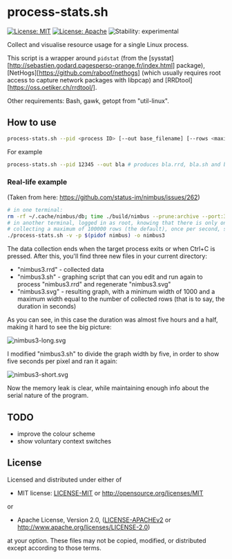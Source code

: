 # process-stats.sh

[![License: MIT](https://img.shields.io/badge/License-MIT-blue.svg)](https://opensource.org/licenses/MIT)
[![License: Apache](https://img.shields.io/badge/License-Apache%202.0-blue.svg)](https://opensource.org/licenses/Apache-2.0)
![Stability: experimental](https://img.shields.io/badge/stability-experimental-orange.svg)

Collect and visualise resource usage for a single Linux process.

This script is a wrapper around `pidstat` (from the [sysstat][http://sebastien.godard.pagesperso-orange.fr/index.html] package), [NetHogs][https://github.com/raboof/nethogs] (which usually requires root access to capture network packages with libpcap) and [RRDtool][https://oss.oetiker.ch/rrdtool/].

Other requirements: Bash, gawk, getopt from "util-linux".

## How to use

```bash
process-stats.sh --pid <process ID> [--out base_filename] [--rows <maximum number of rows in the db (default: 100000)>] [--verbose]
```

For example
```bash
process-stats.sh --pid 12345 --out bla # produces bla.rrd, bla.sh and bla.svg
```

### Real-life example

(Taken from here: https://github.com/status-im/nimbus/issues/262)

```bash
# in one terminal:
rm -rf ~/.cache/nimbus/db; time ./build/nimbus --prune:archive --port:30304 &>output3.log
# in another terminal, logged in as root, knowing that there is only one "nimbus" process running,
# collecting a maximum of 100000 rows (the default), once per second, showing the raw data on stdout:
./process-stats.sh -v -p $(pidof nimbus) -o nimbus3
```

The data collection ends when the target process exits or when Ctrl+C is
pressed. After this, you'll find three new files in your current directory:

- "nimbus3.rrd" - collected data
- "nimbus3.sh" - graphing script that can you edit and run again to process "nimbus3.rrd" and regenerate "nimbus3.svg"
- "nimbus3.svg" - resulting graph, with a minimum width of 1000 and a maximum width equal to the number of collected rows (that is to say, the duration in seconds)

As you can see, in this case the duration was almost five hours and a half, making it hard to see the big picture:

![nimbus3-long.svg](https://gist.githubusercontent.com/stefantalpalaru/8a676e9ba726b4d5b73107fc9ba23f58/raw/a89f2b9f022df2f7ed6fd31667d421a96a98349a/nimbus3-long.svg?sanitize=true)

I modified "nimbus3.sh" to divide the graph width by five, in order to show five seconds per pixel and ran it again:

![nimbus3-short.svg](https://gist.githubusercontent.com/stefantalpalaru/04e3bdf9630cf19b65fb2878daa107b5/raw/a2291a0e7705e780f7cd0d21b85786a13b8fc3dc/nimbus3-short.svg?sanitize=true)

Now the memory leak is clear, while maintaining enough info about the serial nature of the program.

## TODO

- improve the colour scheme
- show voluntary context switches

## License

Licensed and distributed under either of

* MIT license: [LICENSE-MIT](LICENSE-MIT) or http://opensource.org/licenses/MIT

or

* Apache License, Version 2.0, ([LICENSE-APACHEv2](LICENSE-APACHEv2) or http://www.apache.org/licenses/LICENSE-2.0)

at your option. These files may not be copied, modified, or distributed except according to those terms.

